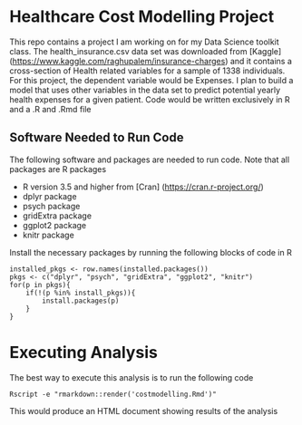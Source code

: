 # Healthcare Cost Modelling Project
This repo contains a project I am working on for my Data Science toolkit class.
The health_insurance.csv data set was downloaded from [Kaggle] (https://www.kaggle.com/raghupalem/insurance-charges) and it contains a cross-section of Health related variables for a sample of 1338 individuals.
For this project, the dependent variable would be Expenses.
I plan to build a model that uses other variables in the data set to predict potential yearly health expenses for a given patient.
Code would be written exclusively in R and a .R and .Rmd file

## Software Needed to Run Code

The following software and packages are needed to run code. Note that all packages are R packages
* R version 3.5 and higher from [Cran] (https://cran.r-project.org/)
* dplyr package
* psych package
* gridExtra package
* ggplot2 package
* knitr package


Install the necessary packages by running the following blocks of code in R

```{r}
installed_pkgs <- row.names(installed.packages())
pkgs <- c("dplyr", "psych", "gridExtra", "ggplot2", "knitr")
for(p in pkgs){
	if(!(p %in% install_pkgs)){
		install.packages(p)
	}
}
```
# Executing Analysis
The best way to execute this analysis is to run the following code

```{r}
Rscript -e "rmarkdown::render('costmodelling.Rmd')"
```
This would produce an HTML document showing results of the analysis
